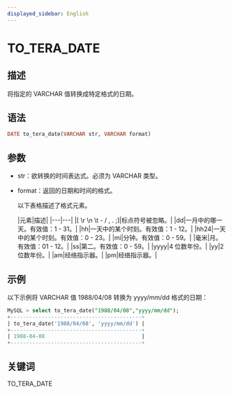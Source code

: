 ```yaml
---
displayed_sidebar: English
---
```


# TO_TERA_DATE

## 描述

将指定的 VARCHAR 值转换成特定格式的日期。

## 语法

```Haskell
DATE to_tera_date(VARCHAR str, VARCHAR format)
```

## 参数

- str：欲转换的时间表达式。必须为 VARCHAR 类型。

- format：返回的日期和时间的格式。

  以下表格描述了格式元素。

  |元素|描述|
|---|---|
  |[ \r \n \t - / , . ;]|标点符号被忽略。|
  |dd|一月中的哪一天。有效值：1 - 31。|
  |hh|一天中的某个时刻。有效值：1 - 12。|
  |hh24|一天中的某个时刻。有效值：0 - 23。|
  |mi|分钟。有效值：0 - 59。|
  |毫米|月。有效值：01 - 12。|
  |ss|第二。有效值：0 - 59。|
  |yyyy|4 位数年份。|
  |yy|2 位数年份。|
  |am|经络指示器。|
  |pm|经络指示器。|

## 示例

以下示例将 VARCHAR 值 1988/04/08 转换为 yyyy/mm/dd 格式的日期：

```SQL
MySQL > select to_tera_date("1988/04/08","yyyy/mm/dd");
+------------------------------------------+
| to_tera_date('1988/04/08', 'yyyy/mm/dd') |
+------------------------------------------+
| 1988-04-08                               |
+------------------------------------------+
```

## 关键词

TO_TERA_DATE

